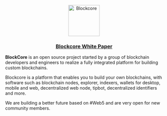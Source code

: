 <p align="center">
  <p align="center">
    <img src="https://avatars3.githubusercontent.com/u/53176002?s=200&v=4" height="100" alt="Blockcore" />
  </p>
  <h3 align="center">
  <a href="https://github.com/block-core/blockcore-whitepaper/blob/main/WHITEPAPER.md"> Blockcore White Paper</a>
  </h3>
</p>

**BlockCore** is an open source project started by a group of blockchain developers and engineers to realize a fully integrated platform for building custom blockchains.

Blockcore is a platform that enables you to build your own blockchains, with software such as blockchain nodes, explorer, indexers, wallets for desktop, mobile and web, decentralized web node, tipbot, decentralized identifiers and more.

We are building a better future based on #Web5 and are very open for new community members.
